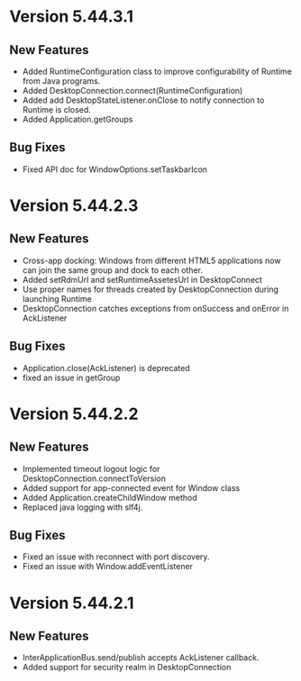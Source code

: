 # Version 5.44.3.1

## New Features

* Added RuntimeConfiguration class to improve configurability of Runtime from Java programs.
* Added DesktopConnection.connect(RuntimeConfiguration)
* Added add DesktopStateListener.onClose to notify connection to Runtime is closed.
* Added Application.getGroups

## Bug Fixes
* Fixed API doc for WindowOptions.setTaskbarIcon

# Version 5.44.2.3
## New Features
* Cross-app docking: Windows from different HTML5 applications now can join the same group and dock to each other.
* Added setRdmUrl and setRuntimeAssetesUrl in DesktopConnect
* Use proper names for threads created by DesktopConnection during launching Runtime
* DesktopConnection catches exceptions from onSuccess and onError in AckListener

## Bug Fixes
* Application.close(AckListener) is deprecated
* fixed an issue in getGroup

# Version 5.44.2.2
## New Features
* Implemented timeout logout logic for DesktopConnection.connectToVersion
* Added support for app-connected event for Window class
* Added Application.createChildWindow method
* Replaced java logging with slf4j.

## Bug Fixes
* Fixed an issue with reconnect with port discovery.
* Fixed an issue with Window.addEventListener

# Version 5.44.2.1
## New Features
* InterApplicationBus.send/publish accepts AckListener callback.
* Added support for security realm in DesktopConnection
